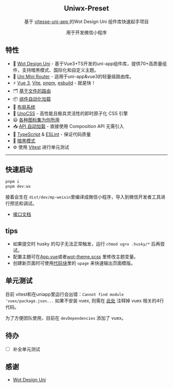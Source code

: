 <h2 align="center">
Uniwx-Preset
</h2>

<p align="center">基于 <a href="https://github.com/uni-helper/vitesse-uni-app"> vitesse-uni-app </a> 的Wot Design Uni 组件库快速起手项目</p>

<p align="center">
用于开发微信小程序
</p>

## 特性

- 🐂 [Wot Design Uni](https://github.com/Moonofweisheng/wot-design-uni) - 基于Vue3+TS开发的uni-app组件库，提供70+高质量组件，支持暗黑模式、国际化和自定义主题。
- 🎉 [Uni Mini Router](https://github.com/Moonofweisheng/uni-mini-router) - 适用于uni-app&vue3的轻量级路由库。
- ⚡️ [Vue 3](https://github.com/vuejs/core), [Vite](https://github.com/vitejs/vite), [pnpm](https://pnpm.io/), [esbuild](https://github.com/evanw/esbuild) - 就是快！
- 🗂 [基于文件的路由](./src/pages)
- 📦 [组件自动化加载](./src/components)
- 📑 [布局系统](./src/layouts)
- 🎨 [UnoCSS](https://github.com/unocss/unocss) - 高性能且极具灵活性的即时原子化 CSS 引擎
- 😃 [各种图标集为你所用](https://github.com/antfu/unocss/tree/main/packages/preset-icons)
- 📥 [API 自动加载](https://github.com/antfu/unplugin-auto-import) - 直接使用 Composition API 无需引入
- 🦾 [TypeScript](https://www.typescriptlang.org/) & [ESLint](https://eslint.org/) - 保证代码质量
- 🌛 [暗黑模式](./src/composables/useTheme.ts)
- ⚙️ 使用 [Vitest](https://github.com/vitest-dev/vitest) 进行单元测试

---

## 快速启动

```bash
pnpm i
pnpm dev:wx
```

接着会生在 `dist/dev/mp-weixin`里编译成微信小程序，导入到微信开发者工具进行预览和调试。

- [接口文档](https://7cyk5pz5mr.apifox.cn)

## tips

- 如果提交时 husky 的勾子无法正常触发，运行 `chmod ug+x .husky/*` 后再尝试。
- 配置主題可在[App.vue](./src/App.vue)或者[wot-theme.scss](./src/layouts/styles/wot-theme.scss) 里修改主题变量。
- 创建新页面时可使用[代码块](.vscode/uni.code-snippets)里的 `upage` 来快速输出页面模版。

## 单元测试

目前 vitest和在uniapp里运行会出错：`Cannot find module 'vuex/package.json...`
如果不安装 vuex, 则需在 [此处](./node_modules/@dcloudio/uni-h5-vite/dist/plugins/ssr.js) 注释掉 vuex 相关的4行代码。

为了方便团队使用，目前在 `devDependencies` 添加了 vuex。


## 待办

- [ ] 补全单元测试

## 感谢

- [Wot Design Uni](https://github.com/Moonofweisheng/wot-design-uni)
